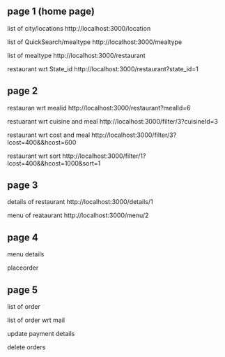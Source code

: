 ## page 1 (home page)

list of city/locations
http://localhost:3000/location

list of QuickSearch/mealtype
http://localhost:3000/mealtype

list of mealtype
http://localhost:3000/restaurant

restaurant wrt State_id
http://localhost:3000/restaurant?state_id=1

## page 2

restauran wrt mealid
http://localhost:3000/restaurant?mealId=6

restuarant wrt cuisine and meal
http://localhost:3000/filter/3?cuisineId=3

restaurant wrt cost and meal
http://localhost:3000/filter/3?lcost=400&&hcost=600

restaurant wrt sort
http://localhost:3000/filter/1?lcost=400&&hcost=1000&sort=1

## page 3

details of restaurant
http://localhost:3000/details/1

menu of reataurant
http://localhost:3000/menu/2

## page 4

menu details

placeorder

## page 5

list of order

list of order wrt mail

update payment details

delete orders
